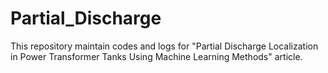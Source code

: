 # Partial_Discharge
This repository maintain codes and logs for "Partial Discharge Localization in Power Transformer Tanks Using Machine Learning Methods" article.
